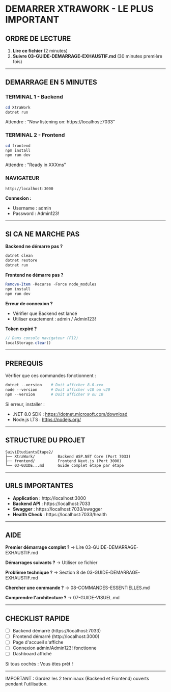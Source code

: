 # DEMARRER XTRAWORK - LE PLUS IMPORTANT

## ORDRE DE LECTURE

1. **Lire ce fichier** (2 minutes)
2. **Suivre 03-GUIDE-DEMARRAGE-EXHAUSTIF.md** (30 minutes première fois)

---

## DEMARRAGE EN 5 MINUTES

### TERMINAL 1 - Backend

```powershell
cd XtraWork
dotnet run
```

Attendre : "Now listening on: https://localhost:7033"

### TERMINAL 2 - Frontend

```powershell
cd frontend
npm install
npm run dev
```

Attendre : "Ready in XXXms"

### NAVIGATEUR

```
http://localhost:3000
```

**Connexion :**
- Username : admin
- Password : Admin123!

---

## SI CA NE MARCHE PAS

**Backend ne démarre pas ?**
```powershell
dotnet clean
dotnet restore
dotnet run
```

**Frontend ne démarre pas ?**
```powershell
Remove-Item -Recurse -Force node_modules
npm install
npm run dev
```

**Erreur de connexion ?**
- Vérifier que Backend est lancé
- Utiliser exactement : admin / Admin123!

**Token expiré ?**
```javascript
// Dans console navigateur (F12)
localStorage.clear()
```

---

## PREREQUIS

Vérifier que ces commandes fonctionnent :

```powershell
dotnet --version    # Doit afficher 8.0.xxx
node --version      # Doit afficher v18 ou v20
npm --version       # Doit afficher 9 ou 10
```

Si erreur, installer :
- .NET 8.0 SDK : https://dotnet.microsoft.com/download
- Node.js LTS : https://nodejs.org/

---

## STRUCTURE DU PROJET

```
SuiviEtudiantsEtape2/
├── XtraWork/          Backend ASP.NET Core (Port 7033)
├── frontend/          Frontend Next.js (Port 3000)
└── 03-GUIDE...md      Guide complet étape par étape
```

---

## URLS IMPORTANTES

- **Application** : http://localhost:3000
- **Backend API** : https://localhost:7033
- **Swagger** : https://localhost:7033/swagger
- **Health Check** : https://localhost:7033/health

---

## AIDE

**Premier démarrage complet ?**
→ Lire 03-GUIDE-DEMARRAGE-EXHAUSTIF.md

**Démarrages suivants ?**
→ Utiliser ce fichier

**Problème technique ?**
→ Section 8 de 03-GUIDE-DEMARRAGE-EXHAUSTIF.md

**Chercher une commande ?**
→ 08-COMMANDES-ESSENTIELLES.md

**Comprendre l'architecture ?**
→ 07-GUIDE-VISUEL.md

---

## CHECKLIST RAPIDE

- [ ] Backend démarré (https://localhost:7033)
- [ ] Frontend démarré (http://localhost:3000)
- [ ] Page d'accueil s'affiche
- [ ] Connexion admin/Admin123! fonctionne
- [ ] Dashboard affiché

Si tous cochés : Vous êtes prêt !

---

IMPORTANT : Gardez les 2 terminaux (Backend et Frontend) ouverts pendant l'utilisation.


